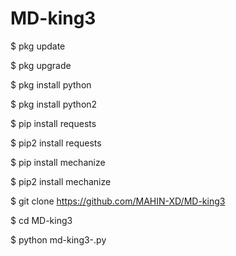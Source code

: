 # MD-king3

$ pkg update

$ pkg upgrade

$ pkg install python

$ pkg install python2

$ pip install requests

$ pip2 install requests

$ pip install mechanize

$ pip2 install mechanize

$ git clone https://github.com/MAHIN-XD/MD-king3

$ cd MD-king3

$ python md-king3-.py
